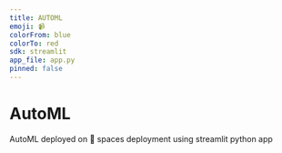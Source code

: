 ```yaml
---
title: AUTOML
emoji: 📹
colorFrom: blue
colorTo: red
sdk: streamlit
app_file: app.py
pinned: false
---
```


# AutoML
AutoML deployed on 🤗 spaces deployment using streamlit python app
